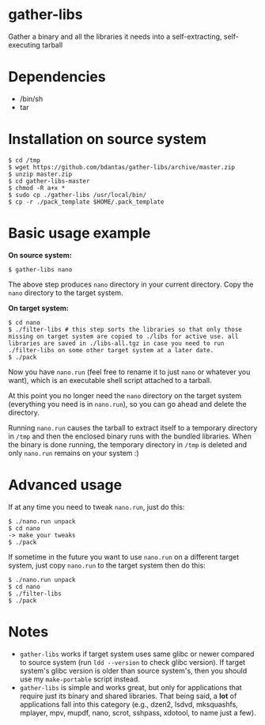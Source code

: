 # gather-libs
Gather a binary and all the libraries it needs into a self-extracting, self-executing tarball

# Dependencies
- /bin/sh
- tar

# Installation on source system
```
$ cd /tmp
$ wget https://github.com/bdantas/gather-libs/archive/master.zip
$ unzip master.zip
$ cd gather-libs-master
$ chmod -R a+x *
$ sudo cp ./gather-libs /usr/local/bin/
$ cp -r ./pack_template $HOME/.pack_template
```

# Basic usage example
**On source system:**
```
$ gather-libs nano
```
The above step produces `nano` directory in your current directory. Copy the `nano` directory to the target system.

**On target system:**
```
$ cd nano
$ ./filter-libs # this step sorts the libraries so that only those missing on target system are copied to ./libs for active use. all libraries are saved in ./libs-all.tgz in case you need to run ./filter-libs on some other target system at a later date.
$ ./pack
```

Now you have `nano.run` (feel free to rename it to just `nano` or whatever you want), which is an executable shell script attached to a tarball.  

At this point you no longer need the `nano` directory on the target system (everything you need is in `nano.run`), so you can go ahead and delete the directory.

Running `nano.run` causes the tarball to extract itself to a temporary directory in `/tmp` and then the enclosed binary runs with the bundled libraries. When the binary is done running, the temporary directory in `/tmp` is deleted and only `nano.run` remains on your system :)

# Advanced usage
If at any time you need to tweak `nano.run`, just do this:
```
$ ./nano.run unpack
$ cd nano
-> make your tweaks
$ ./pack
```

If sometime in the future you want to use `nano.run` on a different target system, just copy `nano.run` to the target system then do this:
```
$ ./nano.run unpack
$ cd nano
$ ./filter-libs
$ ./pack
```

# Notes
- `gather-libs` works if target system uses same glibc or newer compared to source system (run `ldd --version` to check glibc version). If target system's glibc version is older than source system's, then you should use my `make-portable` script instead.
- `gather-libs` is simple and works great, but only for applications that require just its binary and shared libraries. That being said, a **lot** of applications fall into this category (e.g., dzen2, lsdvd, mksquashfs, mplayer, mpv, mupdf, nano, scrot, sshpass, xdotool, to name just a few).
